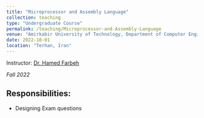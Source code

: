 ```yaml
---
title: "Microprocessor and Assembly Language"
collection: teaching
type: "Undergraduate Course"
permalink: /teaching/Microprocessor-and-Assembly-Language
venue: "Amirkabir University of Technology, Department of Computer Engineering"
date: 2022-10-01
location: "Terhan, Iran"
---
```


Instructor: [Dr. Hamed Farbeh](https://aut.ac.ir/cv/2158/HAMED%20FARBEH)

_Fall 2022_

## Responsibilities:

- Designing Exam questions
